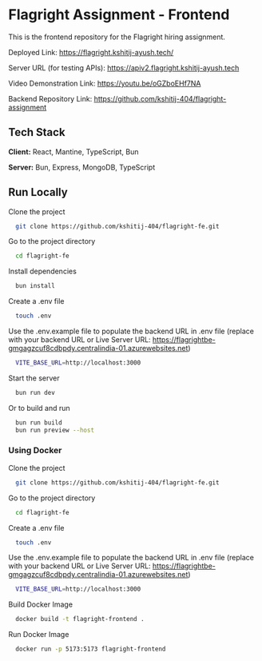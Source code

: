 
# Flagright Assignment - Frontend

This is the frontend repository for the Flagright hiring assignment.

Deployed Link: https://flagright.kshitij-ayush.tech/

Server URL (for testing APIs): https://apiv2.flagright.kshitij-ayush.tech

Video Demonstration Link: https://youtu.be/oGZboEHf7NA

Backend Repository Link: https://github.com/kshitij-404/flagright-assignment




## Tech Stack

**Client:** React, Mantine, TypeScript, Bun

**Server:** Bun, Express, MongoDB, TypeScript


## Run Locally

Clone the project

```bash
  git clone https://github.com/kshitij-404/flagright-fe.git
```

Go to the project directory

```bash
  cd flagright-fe
```

Install dependencies

```bash
  bun install
```

Create a .env file 

```bash
  touch .env
```

Use the .env.example file to populate the backend URL in .env file (replace with your backend URL or Live Server URL: https://flagrightbe-gmgagzcuf8cdbpdy.centralindia-01.azurewebsites.net)

```bash
  VITE_BASE_URL=http://localhost:3000 
```

Start the server

```bash
  bun run dev
```

Or to build and run

```bash
  bun run build
  bun run preview --host
```

### Using Docker

Clone the project

```bash
  git clone https://github.com/kshitij-404/flagright-fe.git
```

Go to the project directory

```bash
  cd flagright-fe
```

Create a .env file 

```bash
  touch .env
```

Use the .env.example file to populate the backend URL in .env file (replace with your backend URL or Live Server URL: https://flagrightbe-gmgagzcuf8cdbpdy.centralindia-01.azurewebsites.net)

```bash
  VITE_BASE_URL=http://localhost:3000 
```

Build Docker Image

```bash
  docker build -t flagright-frontend .
```

Run Docker Image
```bash
  docker run -p 5173:5173 flagright-frontend
```
